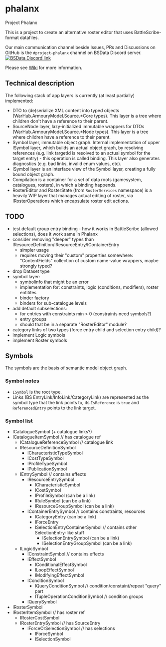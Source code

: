 # phalanx

Project Phalanx

This is a project to create an alternative roster editor that uses BattleScribe-format datafiles.

Our main communication channel beside Issues, PRs and Discussions on GitHub is the `#project-phalanx` channel on BSData Discord server.
[![BSData Discord link](https://img.shields.io/discord/558412685981777922?style=popout-square)](https://www.bsdata.net/discord)

Please see [Wiki](https://github.com/BSData/phalanx/wiki) for more information.

## Technical description

The following stack of app layers is currently (at least partially) implemented:
- DTO to (de)serialize XML content into typed objects (WarHub.ArmouryModel.Source.*Core types). This layer is a tree where children don't have a reference to their parent.
- SourceNode layer, lazy-initialized immutable wrappers for DTOs (WarHub.ArmouryModel.Source.*Node types). This layer is a tree where children have a reference to their parent.
- Symbol layer, immutable object graph. Internal implementation of upper ISymbol layer, which builds an actual object graph, by resolving references (e.g. link targetId is resolved to an actual symbol for the target entry) - this operation is called binding. This layer also generates diagnostics (e.g. bad links, invalid enum values, etc).
- ISymbol layer is an interface view of the Symbol layer, creating a fully bound object graph.
- Compilation is a container for a set of data roots (gamesystem, catalogues, rosters), in which a binding happends.
- RosterEditor and RosterState (from `RosterServices` namespace) is a heavily WIP layer that manages actual editing of roster, via IRosterOperations which encapsulate roster edit actions.

## TODO

- test default group entry binding - how it works in BattleScribe (allowed selections), does it work same in Phalanx
- consider removing "deeper" types than IResourceDefinition/IResourceEntry/IContainerEntry
  - simpler usage
  - requires moving their "custom" properties somewhere: "ContentFields" collection of custom name-value wrappers, maybe strongly typed?
- drop Dataset type
- symbol layer:
  - symbolinfo that might be an error
  - implementation for: constraints, logic (conditions, modifiers), roster entitites
  - binder factory
  - binders for sub-catalogue levels
- add default subselections:
  - for entries with constraints min > 0 (constraints need symbols?)
  - entry groups
  - should that be in a separate "RosterEditor" module?
- category links of two types (force entry child and selection entry child)?
- implement Logic symbols
- implement Roster symbols

## Symbols

The symbols are the basis of semantic model object graph.

### Symbol notes

- `ISymbol` is the root type.
- Links (BS EntryLink/InfoLink/CategoryLink) are represented as the symbol type
that the link points to, its `IsReference` is `true` and `ReferencedEntry` points
to the link target.

### Symbol list

- ICatalogueSymbol (+ catalogue links?)
- ICatalogueItemSymbol // has catalogue ref
  - ICatalogueReferenceSymbol // catalogue link
  - IResourceDefinitionSymbol
    - ICharacteristicTypeSymbol
    - ICostTypeSymbol
    - IProfileTypeSymbol
    - IPublicationSymbol
  - IEntrySymbol // contains effects
    - IResourceEntrySymbol
      - ICharacteristicSymbol
      - ICostSymbol
      - IProfileSymbol (can be a link)
      - IRuleSymbol (can be a link)
      - IResourceGroupSymbol (can be a link)
    - IContainerEntrySymbol // contains constraints, resources
      - ICategoryEntry (can be a link)
      - IForceEntry
      - ISelectionEntryContainerSymbol // contains other SelectionEntry-like stuff
        - ISelectionEntrySymbol (can be a link)
        - ISelectionEntryGroupSymbol (can be a link)
  - ILogicSymbol
    - IConstraintSymbol // contains effects
    - IEffectSymbol
      - IConditionalEffectSymbol
      - ILoopEffectSymbol
      - IModifyingEffectSymbol
    - IConditionSymbol
      - IQueryConditionSymbol // condition/constaint/repeat "query" part
      - ITupleOperationConditionSymbol // condition groups
    - IQuerySymbol
- IRosterSymbol
- IRosterItemSymbol // has roster ref
  - IRosterCostSymbol
  - IRosterEntrySymbol // has SourceEntry
    - IForceOrSelectionSymbol // has selections
      - IForceSymbol
      - ISelectionSymbol
